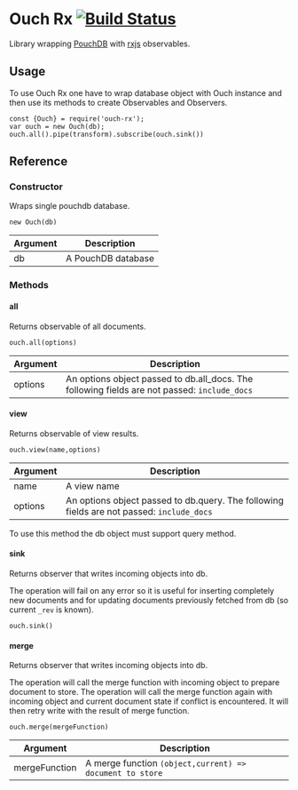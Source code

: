 # Ouch Rx [![Build Status](https://travis-ci.org/AGrzes/ouch-rx.svg?branch=master)](https://travis-ci.org/AGrzes/ouch-rx)
Library wrapping [PouchDB](https://pouchdb.com/) with [rxjs](https://rxjs-dev.firebaseapp.com/) observables.

## Usage
To use Ouch Rx one have to wrap database object with Ouch instance and then use its methods to create Observables and Observers.

    const {Ouch} = require('ouch-rx');
    var ouch = new Ouch(db);
    ouch.all().pipe(transform).subscribe(ouch.sink())

## Reference
### Constructor
Wraps single pouchdb database.

    new Ouch(db)

|Argument| Description|
|---|---|
| db | A PouchDB database |

### Methods
#### all
Returns observable of all documents.

    ouch.all(options)

|Argument| Description|
|---|---|
| options | An options object passed to db.all_docs. The following fields are not passed: `include_docs` |

#### view
Returns observable of view results.

    ouch.view(name,options)

|Argument| Description|
|---|---|
| name | A view name |
| options | An options object passed to db.query. The following fields are not passed: `include_docs` |

To use this method the db object must support query method.

#### sink
Returns observer that writes incoming objects into db. 

The operation will fail on any error so it is useful for inserting completely new documents and for updating documents previously fetched from db (so current `_rev` is known). 

    ouch.sink()

#### merge
Returns observer that writes incoming objects into db. 

The operation will call the merge function with incoming object to prepare document to store. The operation will call the merge function again with incoming object and current document state if conflict is encountered. It will then retry write with the result of merge function.

    ouch.merge(mergeFunction)    

|Argument| Description|
|---|---|
| mergeFunction | A merge function `(object,current) => document to store`  |
